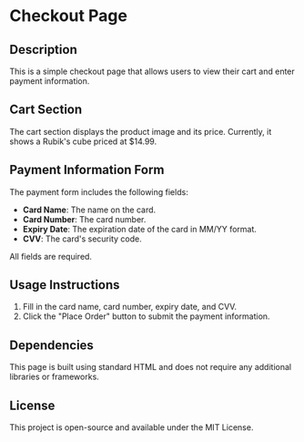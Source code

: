 # Checkout Page

## Description

This is a simple checkout page that allows users to view their cart and enter payment information.

## Cart Section

The cart section displays the product image and its price. Currently, it shows a Rubik's cube priced at $14.99.

## Payment Information Form

The payment form includes the following fields:

- **Card Name**: The name on the card.
- **Card Number**: The card number.
- **Expiry Date**: The expiration date of the card in MM/YY format.
- **CVV**: The card's security code.

All fields are required.

## Usage Instructions

1. Fill in the card name, card number, expiry date, and CVV.
2. Click the "Place Order" button to submit the payment information.

## Dependencies

This page is built using standard HTML and does not require any additional libraries or frameworks.

## License

This project is open-source and available under the MIT License.
